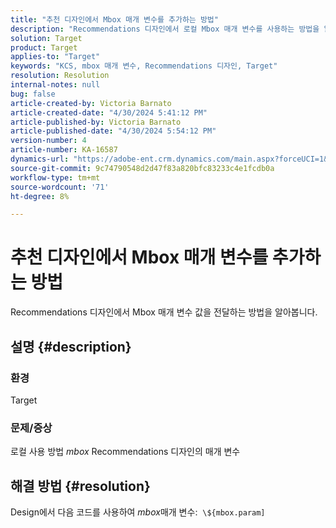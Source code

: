 ```yaml
---
title: "추천 디자인에서 Mbox 매개 변수를 추가하는 방법"
description: "Recommendations 디자인에서 로컬 Mbox 매개 변수를 사용하는 방법을 알아봅니다."
solution: Target
product: Target
applies-to: "Target"
keywords: "KCS, mbox 매개 변수, Recommendations 디자인, Target"
resolution: Resolution
internal-notes: null
bug: false
article-created-by: Victoria Barnato
article-created-date: "4/30/2024 5:41:12 PM"
article-published-by: Victoria Barnato
article-published-date: "4/30/2024 5:54:12 PM"
version-number: 4
article-number: KA-16587
dynamics-url: "https://adobe-ent.crm.dynamics.com/main.aspx?forceUCI=1&pagetype=entityrecord&etn=knowledgearticle&id=91d042d3-1807-ef11-9f89-000d3a31b84a"
source-git-commit: 9c74790548d2d47f83a820bfc83233c4e1fcdb0a
workflow-type: tm+mt
source-wordcount: '71'
ht-degree: 8%

---
```


# 추천 디자인에서 Mbox 매개 변수를 추가하는 방법


Recommendations 디자인에서 Mbox 매개 변수 값을 전달하는 방법을 알아봅니다.

## 설명 {#description}


### <b>환경</b>

Target



### <b>문제/증상</b>

로컬 사용 방법 *mbox* Recommendations 디자인의 매개 변수


## 해결 방법 {#resolution}


Design에서 다음 코드를 사용하여 *mbox*&#x200B;매개 변수:  `\${mbox.param]`
